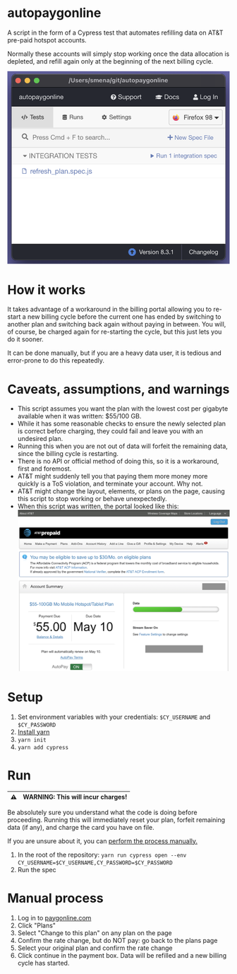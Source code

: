 # autopaygonline

A script in the form of a Cypress test that automates refilling data on AT&T pre-paid hotspot accounts.

Normally these accounts will simply stop working once the data allocation is depleted, and refill again only at the beginning of the next billing cycle.

![cypress screenshot](images/screenshot.png)

# How it works

It takes advantage of a workaround in the billing portal allowing you to re-start a new billing cycle before the current one has ended by switching to another plan and switching back again without paying in between. You will, of course, be charged again for re-starting the cycle, but this just lets you do it sooner.

It can be done manually, but if you are a heavy data user, it is tedious and error-prone to do this repeatedly.

# Caveats, assumptions, and warnings

* This script assumes you want the plan with the lowest cost per gigabyte available when it was written: $55/100 GB.
* While it has some reasonable checks to ensure the newly selected plan is correct before charging, they could fail and leave you with an undesired plan.
* Running this when you are not out of data will forfeit the remaining data, since the billing cycle is restarting.
* There is no API or official method of doing this, so it is a workaround, first and foremost.
* AT&T might suddenly tell you that paying them more money more quickly is a ToS violation, and terminate your account. Why not.
* AT&T might change the layout, elements, or plans on the page, causing this script to stop working or behave unexpectedly.
* When this script was written, the portal looked like this: ![paygonline screenshot](images/portal.png)


# Setup

1. Set environment variables with your credentials: `$CY_USERNAME` and `$CY_PASSWORD`
1. [Install yarn](https://classic.yarnpkg.com/lang/en/docs/install/)
1. `yarn init`
1. `yarn add cypress`

# Run

| ⚠️        | WARNING: This will incur charges!|
|---------------|:------------------------|

Be absolutely sure you understand what the code is doing before proceeding. Running this will immediately reset your plan, forfeit remaining data (if any), and charge the card you have on file.

If you are unsure about it, you can [perform the process manually.](#manual-process)

1. In the root of the repository: `yarn run cypress open --env CY_USERNAME=$CY_USERNAME,CY_PASSWORD=$CY_PASSWORD` 
1. Run the spec

# Manual process

1. Log in to [paygonline.com](paygonline.com)
1. Click "Plans"
1. Select "Change to this plan" on any plan on the page
1. Confirm the rate change, but do NOT pay: go back to the plans page
1. Select your original plan and confirm the rate change
1. Click continue in the payment box. Data will be refilled and a new billing cycle has started.
